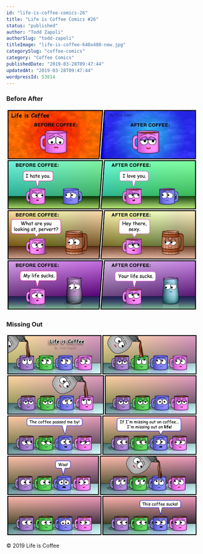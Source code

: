 ```yaml
---
id: "life-is-coffee-comics-26"
title: "Life is Coffee Comics #26"
status: "published"
author: "Todd Zapoli"
authorSlug: "todd-zapoli"
titleImage: "life-is-coffee-640x400-new.jpg"
categorySlug: "coffee-comics"
category: "Coffee Comics"
publishedDate: "2019-03-28T09:47:44"
updatedAt: "2019-03-28T09:47:44"
wordpressId: 53814
---
```


### Before After

![Before After](coffee-comic-before-after.jpg)

### Missing Out

![Missing Out ](coffee-comic-missing-out.jpg)

© 2019 Life is Coffee
